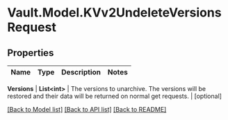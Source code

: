 # Vault.Model.KVv2UndeleteVersionsRequest

## Properties

Name | Type | Description | Notes
------------ | ------------- | ------------- | -------------

**Versions** | **List&lt;int&gt;** | The versions to unarchive. The versions will be restored and their data will be returned on normal get requests. | [optional] 

[[Back to Model list]](../README.md#documentation-for-models) [[Back to API list]](../README.md#documentation-for-api-endpoints) [[Back to README]](../README.md)

